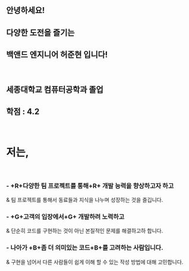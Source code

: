 <br />

## 안녕하세요!

## 다양한 도전을 즐기는 

## **백앤드 엔지니어 허준현 입니다!** 

<br />

## 세종대학교 컴퓨터공학과 졸업

## 학점 : 4.2

<br />

# 저는,

<br />

### - +R+다양한 팀 프로젝트를 통해+R+ 개발 능력을 향상하고자 하고 

& 팀 프로젝트를 통해서 동료들과 지식을 나누며 성장하는 것을 즐깁니다.

### - +G+고객의 입장에서+G+ 개발하려 노력하고

&  단순히 코드를 구현하는 것이 아닌 본질적인 문제를 해결하고하 합니다.

### - 나아가 +B+좀 더 의미있는 코드+B+를 고려하는 사람입니다.

& 구현을 넘어서 다른 사람들이 쉽게 이해 할 수 있는 작성 방법에 대해 고민합니다.

<br />
